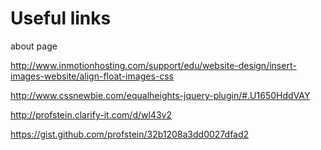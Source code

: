 Useful links
=====

about page


http://www.inmotionhosting.com/support/edu/website-design/insert-images-website/align-float-images-css


http://www.cssnewbie.com/equalheights-jquery-plugin/#.U1650HddVAY

http://profstein.clarify-it.com/d/wl43v2

https://gist.github.com/profstein/32b1208a3dd0027dfad2